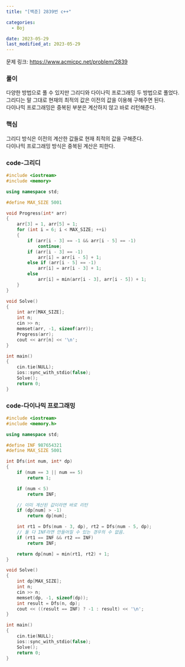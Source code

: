 ```yaml
---
title: "[백준] 2839번 c++"

categories:
  - Boj

date: 2023-05-29
last_modified_at: 2023-05-29
---
```


문제 링크: <a href="https://www.acmicpc.net/problem/2839" target="_blank">https://www.acmicpc.net/problem/2839</a>  

### 풀이  
다양한 방법으로 풀 수 있지만 그리디와 다이나믹 프로그래밍 두 방법으로 풀었다.  
그리디는 말 그대로 현재의 최적의 값은 이전의 값을 이용해 구해주면 된다.  
다이나믹 프로그래밍은 중복된 부분은 계산하지 않고 바로 리턴해준다.

### 핵심  
그리디 방식은 이전의 계산한 값들로 현재 최적의 값을 구해준다.  
다이나믹 프로그래밍 방식은 중복된 계산은 피한다.

### code-그리디  
```c++
#include <iostream>
#include <memory>

using namespace std;

#define MAX_SIZE 5001

void Progress(int* arr)
{
    arr[3] = 1, arr[5] = 1;
    for (int i = 6; i < MAX_SIZE; ++i)
    {
        if (arr[i - 3] == -1 && arr[i - 5] == -1)
            continue;
        if (arr[i - 3] == -1)
            arr[i] = arr[i - 5] + 1;
        else if (arr[i - 5] == -1)
            arr[i] = arr[i - 3] + 1;
        else
            arr[i] = min(arr[i - 3], arr[i - 5]) + 1;
    }
}

void Solve()
{
    int arr[MAX_SIZE];
    int n;
    cin >> n;
    memset(arr, -1, sizeof(arr));
    Progress(arr);
    cout << arr[n] << '\n';
}

int main()
{
    cin.tie(NULL);
    ios::sync_with_stdio(false);
    Solve();
    return 0;
}
```  

### code-다이나믹 프로그래밍  
```c++
#include <iostream>
#include <memory.h>

using namespace std;

#define INF 987654321
#define MAX_SIZE 5001

int Dfs(int num, int* dp)
{
    if (num == 3 || num == 5)
        return 1;

    if (num < 5)
        return INF;

    // 이미 계산된 값이라면 바로 리턴
    if (dp[num] > -1)
        return dp[num];

    int rt1 = Dfs(num - 3, dp), rt2 = Dfs(num - 5, dp);
    // 둘 다 INF라면 만들어질 수 있는 경우의 수 없음.
    if (rt1 == INF && rt2 == INF)
        return INF;

    return dp[num] = min(rt1, rt2) + 1;
}

void Solve()
{
    int dp[MAX_SIZE];
    int n;
    cin >> n;
    memset(dp, -1, sizeof(dp));
    int result = Dfs(n, dp);
    cout << ((result == INF) ? -1 : result) << '\n';
}

int main()
{
    cin.tie(NULL);
    ios::sync_with_stdio(false);
    Solve();
    return 0;
}
```